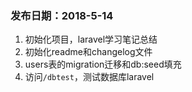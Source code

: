 ### 发布日期：2018-5-14
1. 初始化项目，laravel学习笔记总结 
2. 初始化readme和changelog文件
3. users表的migration迁移和db:seed填充
4. 访问`/dbtest`，测试数据库laravel


